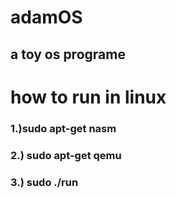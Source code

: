 # adamOS
## a toy os programe

# how to run in linux
### 1.)sudo apt-get nasm
### 2.) sudo apt-get qemu
### 3.) sudo ./run
